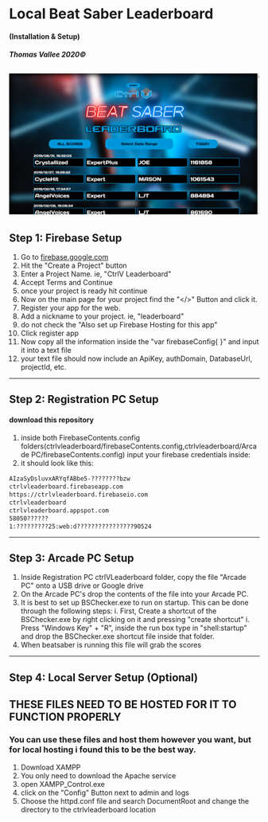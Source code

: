# **Local Beat Saber Leaderboard**
#### (Installation & Setup) 
##### Thomas Vallee 2020&copy;
![Preview Image](https://github.com/TarchyV/CtrlV-Local-Beat-Saber-Leaderboard/blob/master/ctrlvleaderboard/assets/Preview.png)
------------
## Step 1: Firebase Setup

1. Go to [firebase.google.com](http://Firebase.google.com "firebase.google.com")
1. Hit the "Create a Project" button
1. Enter a Project Name. ie, "CtrlV Leaderboard"
1. Accept Terms and Continue
1. once your project is ready hit continue
1. Now on the main page for your project find the "</>" Button and click it.
1. Register your app for the web.
 1.  Add a nickname to your project. ie, "leaderboard"
 1.  do not check the "Also set up Firebase Hosting for this app"
 1.  Click register app
 1.  Now copy all the information inside the "var firebaseConfig{ }" and input it into a text file
 1. your text file should now include an ApiKey, authDomain, DatabaseUrl, projectId, etc.
------------
## Step 2: Registration PC Setup
#### download this repository
1. inside both FirebaseContents.config folders(ctrlvleaderboard/firebaseContents.config,ctrlvleaderboard/Arcade PC/firebaseContents.config) input your firebase credentials inside: 
1. it should look like this:
```
AIzaSyDsluvxARYqfABbe5-????????bzw
ctrlvleaderboard.firebaseapp.com
https://ctrlvleaderboard.firebaseio.com
ctrlvleaderboard
ctrlvleaderboard.appspot.com
58050??????
1:?????????25:web:d????????????????90524
```
------------
## Step 3: Arcade PC Setup
1. Inside Registration PC ctrlVLeaderboard folder, copy the file "Arcade PC" onto a USB drive or Google drive
2. On the Arcade PC's drop the contents of the file into your Arcade PC.
3. It is best to set up BSChecker.exe to run on startup. This can be done through the following steps:
  i. First, Create a shortcut of the BSChecker.exe by right clicking on it and pressing "create shortcut"
  i. Press "Windows Key" + "R", inside the run box type in "shell:startup" and drop the BSChecker.exe shortcut file inside that folder.
3. When beatsaber is running this file will grab the scores
------------
## Step 4: Local Server Setup (Optional)
## THESE FILES NEED TO BE HOSTED FOR IT TO FUNCTION PROPERLY
### You can use these files and host them however you want, but for local hosting i found this to be the best way.
1. Download XAMPP
2. You only need to download the Apache service
2. open XAMPP_Control.exe
3. click on the "Config" Button next to admin and logs
4. Choose the httpd.conf file and search DocumentRoot and change the directory to the ctrlvleaderboard location
